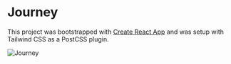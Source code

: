 # Journey

This project was bootstrapped with [Create React App](https://github.com/facebook/create-react-app) and was setup with Tailwind CSS as a PostCSS plugin.

![Journey](https://i.imgur.com/kgkc2l3.png)
